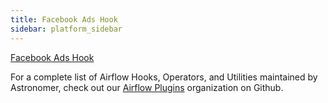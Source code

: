 ```yaml
---
title: Facebook Ads Hook
sidebar: platform_sidebar
---
```


[Facebook Ads Hook](https://github.com/airflow-plugins/facebook_ads_plugin/blob/master/hooks/facebook_ads_hook.py)

For a complete list of Airflow Hooks, Operators, and Utilities maintained by Astronomer, check out our [Airflow Plugins](https://github.com/airflow-plugins?utf8=%E2%9C%93&q=&type=&language=) organization on Github.

